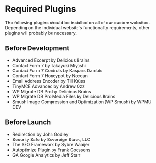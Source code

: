 # Required Plugins
The following plugins should be installed on all of our custom websites. Depending on the individual website's functionality requirements, other plugins will probably be necessary.

## Before Development
- Advanced Excerpt by Delicious Brains
- Contact Form 7 by Takayuki Miyoshi
- Contact Form 7 Controls by Kaspars Dambis
- Contact Form 7 Honeypot by Nocean
- Email Address Encoder by Till Krüss
- TinyMCE Advanced by Andrew Ozz
- WP Migrate DB Pro by Delicious Brains
- WP Migrate DB Pro Media Files by Delicious Brains
- Smush Image Compression and Optimization (WP Smush) by WPMU DEV

## Before Launch
- Redirection by John Godley
- Security Safe by Sovereign Stack, LLC
- The SEO Framework by Sybre Waaijer
- Autoptimize Plugin by Frank Goossens
- GA Google Analytics by Jeff Starr
